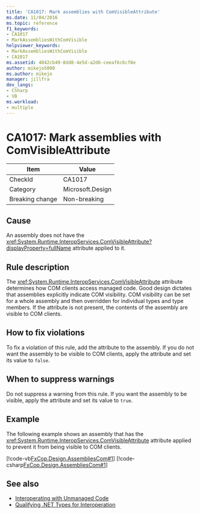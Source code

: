 ```yaml
---
title: 'CA1017: Mark assemblies with ComVisibleAttribute'
ms.date: 11/04/2016
ms.topic: reference
f1_keywords:
- CA1017
- MarkAssembliesWithComVisible
helpviewer_keywords:
- MarkAssembliesWithComVisible
- CA1017
ms.assetid: 4842cb49-8dd8-4e5d-a2d6-ceeaf6c6cf8e
author: mikejo5000
ms.author: mikejo
manager: jillfra
dev_langs:
- CSharp
- VB
ms.workload:
- multiple
---
```

# CA1017: Mark assemblies with ComVisibleAttribute

|Item|Value|
|-|-|
|CheckId|CA1017|
|Category|Microsoft.Design|
|Breaking change|Non-breaking|

## Cause
An assembly does not have the <xref:System.Runtime.InteropServices.ComVisibleAttribute?displayProperty=fullName> attribute applied to it.

## Rule description
The <xref:System.Runtime.InteropServices.ComVisibleAttribute> attribute determines how COM clients access managed code. Good design dictates that assemblies explicitly indicate COM visibility. COM visibility can be set for a whole assembly and then overridden for individual types and type members. If the attribute is not present, the contents of the assembly are visible to COM clients.

## How to fix violations
To fix a violation of this rule, add the attribute to the assembly. If you do not want the assembly to be visible to COM clients, apply the attribute and set its value to `false`.

## When to suppress warnings
Do not suppress a warning from this rule. If you want the assembly to be visible, apply the attribute and set its value to `true`.

## Example
The following example shows an assembly that has the <xref:System.Runtime.InteropServices.ComVisibleAttribute> attribute applied to prevent it from being visible to COM clients.

[!code-vb[FxCop.Design.AssembliesCom#1](../code-quality/codesnippet/VisualBasic/ca1017-mark-assemblies-with-comvisibleattribute_1.vb)]
[!code-csharp[FxCop.Design.AssembliesCom#1](../code-quality/codesnippet/CSharp/ca1017-mark-assemblies-with-comvisibleattribute_1.cs)]

## See also

- [Interoperating with Unmanaged Code](/dotnet/framework/interop/index)
- [Qualifying .NET Types for Interoperation](/dotnet/framework/interop/qualifying-net-types-for-interoperation)
